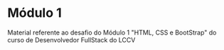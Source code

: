 # Módulo 1

Material referente ao desafio do Módulo 1 "HTML, CSS e BootStrap" do curso de Desenvolvedor FullStack do LCCV